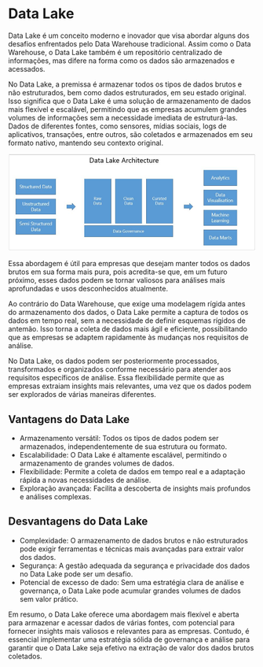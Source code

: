 # Data Lake

Data Lake é um conceito moderno e inovador que visa abordar alguns dos desafios enfrentados pelo Data Warehouse tradicional. Assim como o Data Warehouse,
o Data Lake também é um repositório centralizado de informações, mas difere na forma como os dados são armazenados e acessados.

No Data Lake, a premissa é armazenar todos os tipos de dados brutos e não estruturados, bem como dados estruturados, em seu estado original.
Isso significa que o Data Lake é uma solução de armazenamento de dados mais flexível e escalável, permitindo que as empresas acumulem grandes
volumes de informações sem a necessidade imediata de estruturá-las. Dados de diferentes fontes, como sensores, mídias sociais, logs de aplicativos,
transações, entre outros, são coletados e armazenados em seu formato nativo, mantendo seu contexto original.

![Arquitetura Data Lake](../images/arquitetura_data_lake.png 'Arquitetura Data Lake')

Essa abordagem é útil para empresas que desejam manter todos os dados brutos em sua forma mais pura, pois acredita-se que, em um futuro próximo,
esses dados podem se tornar valiosos para análises mais aprofundadas e usos desconhecidos atualmente.

Ao contrário do Data Warehouse, que exige uma modelagem rígida antes do armazenamento dos dados, o Data Lake permite a captura de todos os dados em
tempo real, sem a necessidade de definir esquemas rígidos de antemão. Isso torna a coleta de dados mais ágil e eficiente, possibilitando que as
empresas se adaptem rapidamente às mudanças nos requisitos de análise.

No Data Lake, os dados podem ser posteriormente processados, transformados e organizados conforme necessário para atender aos requisitos específicos
de análise. Essa flexibilidade permite que as empresas extraiam insights mais relevantes, uma vez que os dados podem ser explorados de várias maneiras diferentes.

## Vantagens do Data Lake
  - Armazenamento versátil: Todos os tipos de dados podem ser armazenados, independentemente de sua estrutura ou formato.
  - Escalabilidade: O Data Lake é altamente escalável, permitindo o armazenamento de grandes volumes de dados.
  - Flexibilidade: Permite a coleta de dados em tempo real e a adaptação rápida a novas necessidades de análise.
  - Exploração avançada: Facilita a descoberta de insights mais profundos e análises complexas.

## Desvantagens do Data Lake
  - Complexidade: O armazenamento de dados brutos e não estruturados pode exigir ferramentas e técnicas mais avançadas para extrair valor dos dados.
  - Segurança: A gestão adequada da segurança e privacidade dos dados no Data Lake pode ser um desafio.
  - Potencial de excesso de dado: Sem uma estratégia clara de análise e governança, o Data Lake pode acumular grandes volumes de dados sem valor prático.

Em resumo, o Data Lake oferece uma abordagem mais flexível e aberta para armazenar e acessar dados de várias fontes, com potencial para fornecer insights mais valiosos e relevantes para as empresas. Contudo, é essencial implementar uma estratégia sólida de governança e análise para garantir que o Data Lake seja efetivo na extração de valor dos dados brutos coletados.
